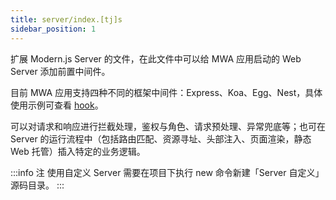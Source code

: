 ```yaml
---
title: server/index.[tj]s
sidebar_position: 1
---
```


扩展 Modern.js Server 的文件，在此文件中可以给 MWA 应用启动的 Web Server 添加前置中间件。

目前 MWA 应用支持四种不同的框架中间件：Express、Koa、Egg、Nest，具体使用示例可查看 [hook](/docs/apis/runtime/web-server/hook)。

可以对请求和响应进行拦截处理，鉴权与角色、请求预处理、异常兜底等；也可在 Server 的运行流程中（包括路由匹配、资源寻址、头部注入、页面渲染，静态 Web 托管）插入特定的业务逻辑。

:::info 注
使用自定义 Server 需要在项目下执行 new 命令新建「Server 自定义」源码目录。
:::
